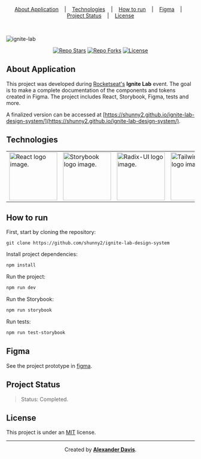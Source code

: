 <p align="center">
  <a href="#about-application">About Application</a>
  &nbsp;&nbsp;&nbsp;|&nbsp;&nbsp;&nbsp;
  <a href="#technologies">Technologies</a>
  &nbsp;&nbsp;&nbsp;|&nbsp;&nbsp;&nbsp;
  <a href="#how-to-run">How to run</a>
  &nbsp;&nbsp;&nbsp;|&nbsp;&nbsp;&nbsp;
  <a href="#figma">Figma</a>
  &nbsp;&nbsp;&nbsp;|&nbsp;&nbsp;&nbsp;
  <a href="#project-status">Project Status</a>
  &nbsp;&nbsp;&nbsp;|&nbsp;&nbsp;&nbsp;
  <a href="#license">License</a>
</p>

</br>

![ignite-lab](https://user-images.githubusercontent.com/72872854/195959122-706ce769-c55e-4be3-987e-17d4b905280a.png)

<p align="center">
  <a href="https://img.shields.io/github/stars/shunny2/ignite-lab-design-system?style=social"><img src="https://img.shields.io/github/stars/shunny2/ignite-lab-design-system?style=social" alt="Repo Stars"/></a>
  <a href="https://img.shields.io/github/forks/shunny2/ignite-lab-design-system?style=social"><img src="https://img.shields.io/github/forks/shunny2/ignite-lab-design-system?style=social" alt="Repo Forks"/></a>
  <a href="https://img.shields.io/github/license/shunny2/ignite-lab-design-system?style=social"><img src="https://img.shields.io/github/license/shunny2/ignite-lab-design-system?style=social" alt="License"/></a>
</p>

## About Application

This project was developed during [Rocketseat's](https://www.rocketseat.com.br/) <b>Ignite Lab</b> event. The goal is to make a complete documentation of the components and tokens created in Figma. The project includes React, Storybook, Figma, tests and more.

A finalized version can be accessed at [https://shunny2.github.io/ignite-lab-design-system/](https://shunny2.github.io/ignite-lab-design-system/).

## Technologies

<table>
  <thead>
  </thead>
  <tbody>
    <td>
      <a href="https://react.dev/" title="React"><img width="128" height="128" src="https://cdn.worldvectorlogo.com/logos/react-2.svg" alt="React logo image." /></a>
    </td>
    <td>
      <a href="https://storybook.js.org/" title="Storybook"><img width="128" height="128" src="https://cdn.worldvectorlogo.com/logos/storybook-1.svg" alt="Storybook logo image." /></a>
    </td>
    <td>
      <a href="https://www.radix-ui.com/" title="Radix-UI"><img width="128" height="128" src="https://cdn.worldvectorlogo.com/logos/radix-ui.svg" alt="Radix-UI logo image." /></a>
    </td>
    <td>
      <a href="https://tailwindcss.com/" title="Tailwindcss"><img width="128" height="128" src="https://cdn.worldvectorlogo.com/logos/tailwindcss.svg" alt="Tailwindcss logo image." /></a>
    </td>
    <td>
      <a href="https://jestjs.io/" title="Jest"><img width="128" height="128" src="https://cdn.worldvectorlogo.com/logos/jest-2.svg" alt="Jest logo image." /></a>
    </td>
    <td>
      <a href="https://www.figma.com/" title="Figma"><img width="128" height="128" src="https://cdn.worldvectorlogo.com/logos/figma-5.svg" alt="Figma logo image." /></a>
    </td>
  </tbody>
</table>

## How to run

First, start by cloning the repository:
```shell
git clone https://github.com/shunny2/ignite-lab-design-system
```

Install project dependencies:
```bash
npm install
```

Run the project:
```bash
npm run dev
```

Run the Storybook:
```bash
npm run storybook
```

Run tests:
```bash
npm run test-storybook
```

## Figma
See the project prototype in [figma](https://www.figma.com/file/0LpM4Q1RgGCq6jqHLYVRxf/Ignite-Lab-Design-System?node-id=0%3A1).
## Project Status

> Status: Completed.

## License

This project is under an [MIT](https://opensource.org/licenses/MIT) license.

<hr></hr>

<p align="center">Created by <a href="https://github.com/shunny2"><b>Alexander Davis</b></a>.</p>
